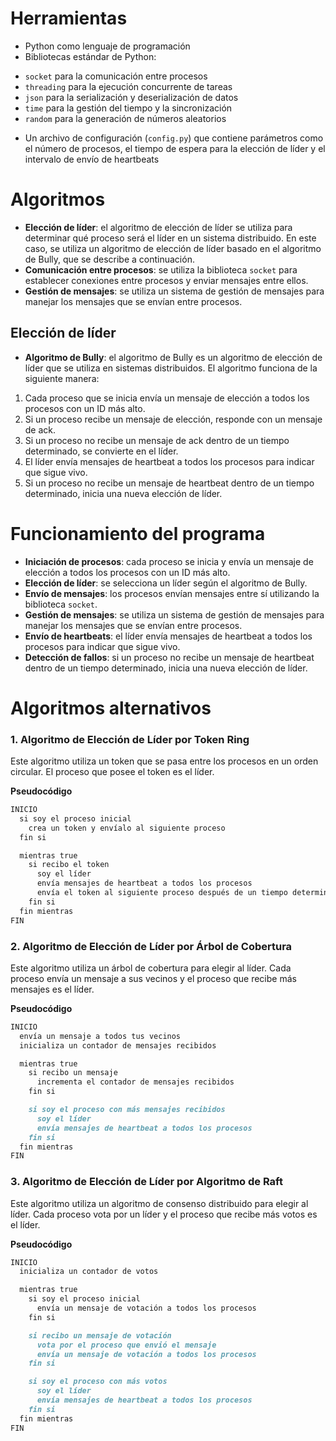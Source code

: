 
**Herramientas**
===============

* Python como lenguaje de programación
* Bibliotecas estándar de Python:
 + `socket` para la comunicación entre procesos
 + `threading` para la ejecución concurrente de tareas
 + `json` para la serialización y deserialización de datos
 + `time` para la gestión del tiempo y la sincronización
 + `random` para la generación de números aleatorios
* Un archivo de configuración (`config.py`) que contiene parámetros como el número de procesos, el tiempo de espera para la elección de líder y el intervalo de envío de heartbeats

**Algoritmos**
==============

* **Elección de líder**: el algoritmo de elección de líder se utiliza para determinar qué proceso será el líder en un sistema distribuido. En este caso, se utiliza un algoritmo de elección de líder basado en el algoritmo de Bully, que se describe a continuación.
* **Comunicación entre procesos**: se utiliza la biblioteca `socket` para establecer conexiones entre procesos y enviar mensajes entre ellos.
* **Gestión de mensajes**: se utiliza un sistema de gestión de mensajes para manejar los mensajes que se envían entre procesos.

**Elección de líder**
--------------------

* **Algoritmo de Bully**: el algoritmo de Bully es un algoritmo de elección de líder que se utiliza en sistemas distribuidos. El algoritmo funciona de la siguiente manera:
 1. Cada proceso que se inicia envía un mensaje de elección a todos los procesos con un ID más alto.
 2. Si un proceso recibe un mensaje de elección, responde con un mensaje de ack.
 3. Si un proceso no recibe un mensaje de ack dentro de un tiempo determinado, se convierte en el líder.
 4. El líder envía mensajes de heartbeat a todos los procesos para indicar que sigue vivo.
 5. Si un proceso no recibe un mensaje de heartbeat dentro de un tiempo determinado, inicia una nueva elección de líder.

**Funcionamiento del programa**
=============================

* **Iniciación de procesos**: cada proceso se inicia y envía un mensaje de elección a todos los procesos con un ID más alto.
* **Elección de líder**: se selecciona un líder según el algoritmo de Bully.
* **Envío de mensajes**: los procesos envían mensajes entre sí utilizando la biblioteca `socket`.
* **Gestión de mensajes**: se utiliza un sistema de gestión de mensajes para manejar los mensajes que se envían entre procesos.
* **Envío de heartbeats**: el líder envía mensajes de heartbeat a todos los procesos para indicar que sigue vivo.
* **Detección de fallos**: si un proceso no recibe un mensaje de heartbeat dentro de un tiempo determinado, inicia una nueva elección de líder.


**Algoritmos alternativos**
=============================

### 1. Algoritmo de Elección de Líder por Token Ring

Este algoritmo utiliza un token que se pasa entre los procesos en un orden circular. El proceso que posee el token es el líder.

**Pseudocódigo**
```markdown
INICIO
  si soy el proceso inicial
    crea un token y envíalo al siguiente proceso
  fin si

  mientras true
    si recibo el token
      soy el líder
      envía mensajes de heartbeat a todos los procesos
      envía el token al siguiente proceso después de un tiempo determinado
    fin si
  fin mientras
FIN
```

### 2. Algoritmo de Elección de Líder por Árbol de Cobertura

Este algoritmo utiliza un árbol de cobertura para elegir al líder. Cada proceso envía un mensaje a sus vecinos y el proceso que recibe más mensajes es el líder.

**Pseudocódigo**
```markdown
INICIO
  envía un mensaje a todos tus vecinos
  inicializa un contador de mensajes recibidos

  mientras true
    si recibo un mensaje
      incrementa el contador de mensajes recibidos
    fin si

    si soy el proceso con más mensajes recibidos
      soy el líder
      envía mensajes de heartbeat a todos los procesos
    fin si
  fin mientras
FIN
```

### 3. Algoritmo de Elección de Líder por Algoritmo de Raft

Este algoritmo utiliza un algoritmo de consenso distribuido para elegir al líder. Cada proceso vota por un líder y el proceso que recibe más votos es el líder.

**Pseudocódigo**
```markdown
INICIO
  inicializa un contador de votos

  mientras true
    si soy el proceso inicial
      envía un mensaje de votación a todos los procesos
    fin si

    si recibo un mensaje de votación
      vota por el proceso que envió el mensaje
      envía un mensaje de votación a todos los procesos
    fin si

    si soy el proceso con más votos
      soy el líder
      envía mensajes de heartbeat a todos los procesos
    fin si
  fin mientras
FIN
```

